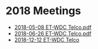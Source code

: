 # 2018 Meetings

* [2018-05-08 ET-WDC Telco.pdf](2018-05-08-ET-WDC-Telco.pdf)
* [2018-06-26 ET-WDC Telco.pdf](2018-06-26-ET-WDC-Telco.pdf)
* [2018-12-12 ET-WDC Telco](2018-12-12-ET-WDC-Telco)

